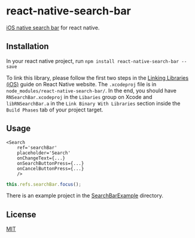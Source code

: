 # react-native-search-bar

[iOS native search bar](https://developer.apple.com/library/ios/documentation/UserExperience/Conceptual/UIKitUICatalog/UISearchBar.html) for react native.

## Installation

In your react native project, run `npm install react-native-search-bar --save`

To link this library, please follow the first two steps in the [Linking Libraries (iOS)](http://facebook.github.io/react-native/docs/linking-libraries-ios.html) guide on React Native website. The `.xcodeproj` file is in `node_modules/react-native-search-bar/`. In the end, you should have `RNSearchBar.xcodeproj` in the `Libaries` group on Xcode and `libRNSearchBar.a` in the `Link Binary With Libraries` section inside the `Build Phases` tab of your project target.

## Usage

```JSX
<Search
	ref='searchBar'
	placeholder='Search'
	onChangeText={...}
	onSearchButtonPress={...}
	onCancelButtonPress={...}
	/>
```

```javascript
this.refs.searchBar.focus();
```

There is an example project in the [SearchBarExample](SearchBarExample) directory.


## License

[MIT](http://isekivacenz.mit-license.org/)
